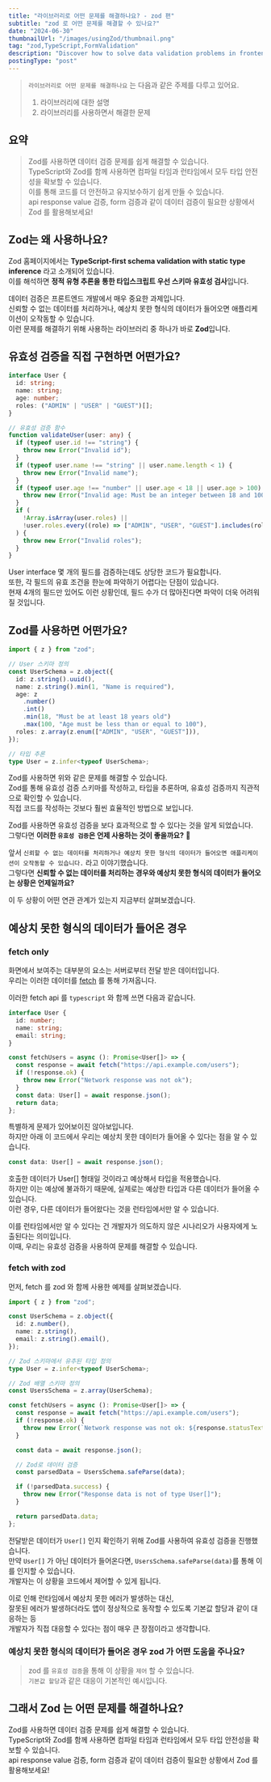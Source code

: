 ```yaml
---
title: "라이브러리로 어떤 문제를 해결하나요? - zod 편"
subtitle: "zod 로 어떤 문제를 해결할 수 있나요?"
date: "2024-06-30"
thumbnailUrl: "/images/usingZod/thumbnail.png"
tag: "zod,TypeScript,FormValidation"
description: "Discover how to solve data validation problems in frontend development using Zod and TypeScript. Learn about the benefits, usage, and integration with react-hook-form for robust and type-safe validation."
postingType: "post"
---
```


> `라이브러리로 어떤 문제를 해결하나요` 는 다음과 같은 주제를 다루고 있어요.
>
> 1. 라이브러리에 대한 설명
> 2. 라이브러리를 사용하면서 해결한 문제

## 요약

> Zod를 사용하면 데이터 검증 문제를 쉽게 해결할 수 있습니다.<br />
> TypeScript와 Zod를 함께 사용하면 컴파일 타임과 런타임에서 모두 타입 안전성을 확보할 수 있습니다. <br />
> 이를 통해 코드를 더 안전하고 유지보수하기 쉽게 만들 수 있습니다.<br />
> api response value 검증, form 검증과 같이 데이터 검증이 필요한 상황에서 Zod 를 활용해보세요!

## Zod는 왜 사용하나요?

Zod 홈페이지에서는 **TypeScript-first schema validation with static type inference** 라고 소개되어 있습니다.<br />
이를 해석하면 **정적 유형 추론을 통한 타입스크립트 우선 스키마 유효성 검사**입니다.

데이터 검증은 프론트엔드 개발에서 매우 중요한 과제입니다. <br />
신뢰할 수 없는 데이터를 처리하거나, 예상치 못한 형식의 데이터가 들어오면 애플리케이션이 오작동할 수 있습니다. <br />
이런 문제를 해결하기 위해 사용하는 라이브러리 중 하나가 바로 **Zod**입니다.<br />

## 유효성 검증을 직접 구현하면 어떤가요?

```typescript
interface User {
  id: string;
  name: string;
  age: number;
  roles: ("ADMIN" | "USER" | "GUEST")[];
}

// 유효성 검증 함수
function validateUser(user: any) {
  if (typeof user.id !== "string") {
    throw new Error("Invalid id");
  }
  if (typeof user.name !== "string" || user.name.length < 1) {
    throw new Error("Invalid name");
  }
  if (typeof user.age !== "number" || user.age < 18 || user.age > 100) {
    throw new Error("Invalid age: Must be an integer between 18 and 100");
  }
  if (
    !Array.isArray(user.roles) ||
    !user.roles.every((role) => ["ADMIN", "USER", "GUEST"].includes(role))
  ) {
    throw new Error("Invalid roles");
  }
}
```

User interface 몇 개의 필드를 검증하는데도 상당한 코드가 필요합니다. <br />
또한, 각 필드의 유효 조건을 한눈에 파악하기 어렵다는 단점이 있습니다. <br />
현재 4개의 필드만 있어도 이런 상황인데, 필드 수가 더 많아진다면 파악이 더욱 어려워질 것입니다.

## Zod를 사용하면 어떤가요?

```typescript
import { z } from "zod";

// User 스키마 정의
const UserSchema = z.object({
  id: z.string().uuid(),
  name: z.string().min(1, "Name is required"),
  age: z
    .number()
    .int()
    .min(18, "Must be at least 18 years old")
    .max(100, "Age must be less than or equal to 100"),
  roles: z.array(z.enum(["ADMIN", "USER", "GUEST"])),
});

// 타입 추론
type User = z.infer<typeof UserSchema>;
```

Zod를 사용하면 위와 같은 문제를 해결할 수 있습니다.<br />
Zod를 통해 유효성 검증 스키마를 작성하고, 타입을 추론하며, 유효성 검증까지 직관적으로 확인할 수 있습니다. <br />
직접 코드를 작성하는 것보다 훨씬 효율적인 방법으로 보입니다.

Zod를 사용하면 유효성 검증을 보다 효과적으로 할 수 있다는 것을 알게 되었습니다.<br />
그렇다면 **이러한 `유효성 검증`은 언제 사용하는 것이 좋을까요?** 🤔

앞서 `신뢰할 수 없는 데이터를 처리하거나 예상치 못한 형식의 데이터가 들어오면 애플리케이션이 오작동할 수 있습니다.` 라고 이야기했습니다.<br />
그렇다면 **신뢰할 수 없는 데이터를 처리하는 경우와 예상치 못한 형식의 데이터가 들어오는 상황은 언제일까요?**

이 두 상황이 어떤 연관 관계가 있는지 지금부터 살펴보겠습니다.

## 예상치 못한 형식의 데이터가 들어온 경우

### fetch only

화면에서 보여주는 대부분의 요소는 서버로부터 전달 받은 데이터입니다.<br />
우리는 이러한 데이터를 [fetch](https://developer.mozilla.org/ko/docs/Web/API/Fetch_API) 를 통해 가져옵니다.

이러한 fetch api 를 `typescript` 와 함께 쓰면 다음과 같습니다.

```ts
interface User {
  id: number;
  name: string;
  email: string;
}

const fetchUsers = async (): Promise<User[]> => {
  const response = await fetch("https://api.example.com/users");
  if (!response.ok) {
    throw new Error("Network response was not ok");
  }
  const data: User[] = await response.json();
  return data;
};
```

특별하게 문제가 있어보이진 않아보입니다.<br />
하지만 아래 이 코드에서 우리는 예상치 못한 데이터가 들어올 수 있다는 점을 알 수 있습니다.

```ts
const data: User[] = await response.json();
```

호출한 데이터가 User[] 형태일 것이라고 예상해서 타입을 적용했습니다.<br />
하지만 이는 예상에 불과하기 때문에, 실제로는 예상한 타입과 다른 데이터가 들어올 수 있습니다. <br />
이런 경우, 다른 데이터가 들어왔다는 것을 런타임에서만 알 수 있습니다. <br />

이를 런타임에서만 알 수 있다는 건 개발자가 의도하지 않은 시나리오가 사용자에게 노출된다는 의미입니다.<br />
이때, 우리는 유효성 검증을 사용하여 문제를 해결할 수 있습니다.

### fetch with zod

먼저, fetch 를 zod 와 함께 사용한 예제를 살펴보겠습니다.

```ts
import { z } from "zod";

const UserSchema = z.object({
  id: z.number(),
  name: z.string(),
  email: z.string().email(),
});

// Zod 스키마에서 유추된 타입 정의
type User = z.infer<typeof UserSchema>;

// Zod 배열 스키마 정의
const UsersSchema = z.array(UserSchema);

const fetchUsers = async (): Promise<User[]> => {
  const response = await fetch("https://api.example.com/users");
  if (!response.ok) {
    throw new Error(`Network response was not ok: ${response.statusText}`);
  }

  const data = await response.json();

  // Zod로 데이터 검증
  const parsedData = UsersSchema.safeParse(data);

  if (!parsedData.success) {
    throw new Error("Response data is not of type User[]");
  }

  return parsedData.data;
};
```

전달받은 데이터가 `User[]` 인지 확인하기 위해 Zod를 사용하여 유효성 검증을 진행했습니다. <br />
만약 `User[]` 가 아닌 데이터가 들어온다면, `UsersSchema.safeParse(data)`를 통해 이를 인지할 수 있습니다. <br />
개발자는 이 상황을 코드에서 제어할 수 있게 됩니다.

이로 인해 런타임에서 예상치 못한 에러가 발생하는 대신, <br />
잘못된 에러가 발생하더라도 앱이 정상적으로 동작할 수 있도록 기본값 할당과 같이 대응하는 등<br />
개발자가 직접 대응할 수 있다는 점이 매우 큰 장점이라고 생각합니다.

### 예상치 못한 형식의 데이터가 들어온 경우 zod 가 어떤 도움을 주나요?

> zod 를 `유효성 검증`을 통해 이 상황을 `제어` 할 수 있습니다.<br />
> `기본값 할당`과 같은 대응이 기본적인 예시입니다.

## 그래서 Zod 는 어떤 문제를 해결하나요?

Zod를 사용하면 데이터 검증 문제를 쉽게 해결할 수 있습니다. <br />
TypeScript와 Zod를 함께 사용하면 컴파일 타임과 런타임에서 모두 타입 안전성을 확보할 수 있습니다.<br />
api response value 검증, form 검증과 같이 데이터 검증이 필요한 상황에서 Zod 를 활용해보세요!
